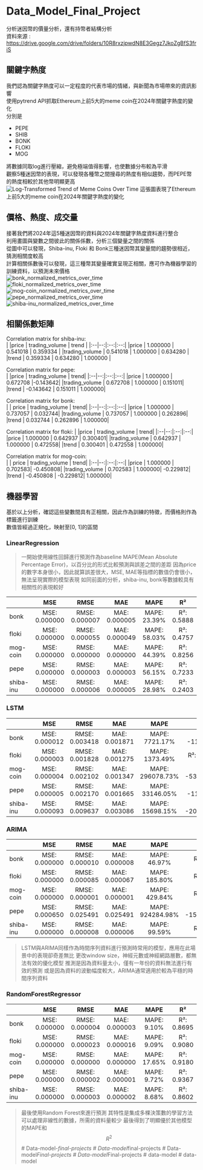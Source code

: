 # Data_Model_Final_Project
分析迷因幣的價量分析，還有持幣者結構分析  
資料來源 : https://drive.google.com/drive/folders/10R8rxzjpwdN8E3Gegz7JkoZgBfS3friS

## 關鍵字熱度
我們認為關鍵字熱度可以一定程度的代表市場的情緒，與新聞為市場帶來的資訊影響  
使用pytrend API抓取Ethereum上前5大的meme coin在2024年關鍵字熱度的變化    
分別是  
- PEPE
- SHIB
- BONK
- FLOKI
- MOG

將數據同取log進行壓縮，避免極端值得影響，也使數據分布較為平滑  
觀察5種迷因幣的表現，可以發現各種幣之間搜尋的熱度有相似趨勢，而PEPE幣的熱度相較於其他幣明顯更高  
![Log-Transformed Trend of Meme Coins Over Time](https://github.com/user-attachments/assets/1e3de221-d4a6-47fe-bc03-d8092b301c4d)
這張圖表現了Ethereum上前5大的meme coin在2024年關鍵字熱度的變化  

## 價格、熱度、成交量
接著我們將2024年這5種迷因幣的資料與2024年關鍵字熱度資料進行整合  
利用畫圖與變數之間彼此的關係係數，分析三個變量之間的關係  
從圖中可以發現，Shiba-inu, Floki 和 Bonk三種迷因幣其變量間的趨勢很相近，猜測相關度較高  
計算相關係數後可以發現，這三種幣其變量確實呈現正相關，應可作為機器學習的訓練資料，以預測未來價格  
![bonk_normalized_metrics_over_time](https://github.com/user-attachments/assets/d569e0be-55b8-4306-8901-107e11f84b96)
![floki_normalized_metrics_over_time](https://github.com/user-attachments/assets/23ab3c25-fbe6-4681-bc9f-0526602ae12a)
![mog-coin_normalized_metrics_over_time](https://github.com/user-attachments/assets/ae0e0a85-55ae-48a1-9669-359b652ba2ba)
![pepe_normalized_metrics_over_time](https://github.com/user-attachments/assets/9eff763b-7d49-480c-b561-4b432eb87003)
![shiba-inu_normalized_metrics_over_time](https://github.com/user-attachments/assets/ae6a310d-76c7-4ca0-b071-4c5518033d96)

## 相關係數矩陣
Correlation matrix for shiba-inu:  
|                   |price | trading_volume  |   trend |
|:--|--:|:--:|:--:|
|price     |      1.000000   |     0.541018 | 0.359334  |
|trading_volume | 0.541018     |   1.000000 | 0.634280  |
|trend     |      0.359334    |    0.634280 | 1.000000  |

Correlation matrix for pepe:  
|                   |price | trading_volume  |   trend|
|:--|--:|:--:|:--:|
|price       |    1.000000    |    0.672708 |-0.143642|
|trading_volume | 0.672708    |    1.000000 | 0.151011|
|trend      |    -0.143642    |    0.151011 | 1.000000|

Correlation matrix for bonk:  
|  | price | trading_volume  |   trend|
|:--|--:|:--:|:--:|
|price    |       1.000000  |      0.737057 | 0.032744|
|trading_volume | 0.737057    |    1.000000 | 0.262896|
|trend     |      0.032744    |    0.262896 | 1.000000|

Correlation matrix for floki:
| |price | trading_volume  |   trend|
|:--|--:|:--:|:--:|
|price     |      1.000000     |   0.642937 | 0.300401|
|trading_volume | 0.642937    |    1.000000 | 0.472558|
|trend     |      0.300401    |    0.472558 | 1.000000|

Correlation matrix for mog-coin:  
| | price | trading_volume | trend|
|:--|--:|:--:|:--:|
|price      |     1.000000     |   0.702583| -0.450808|
|trading_volume | 0.702583    |    1.000000| -0.229812|
|trend     |     -0.450808   |    -0.229812| 1.000000|

## 機器學習
基於以上分析，確認這些變數間具有正相關，因此作為訓練的特徵，而價格則作為標籤進行訓練  
數值皆經過正規化，映射至[0, 1]的區間  

### LinearRegression
>一開始使用線性回歸進行預測作為baseline
>MAPE(Mean Absolute Percentage Error)，以百分比的形式比較預測與誤差之間的差距
>因為price的數字本身很小，因此就算誤差很大，MSE, MAE等指標的數值仍會很小，無法呈現實際的模型表現
>如同前面的分析，shiba-inu, bonk等數據較具有相關性的表現較好

| | MSE| RMSE| MAE| MAPE| R²|
|:--|:--:|:--:|:--:|:--:|:--:|
|bonk | MSE: 0.000000| RMSE: 0.000007| MAE: 0.000005| MAPE: 23.39%| R²: 0.5888|
|floki | MSE: 0.000000| RMSE: 0.000055| MAE: 0.000049| MAPE: 58.03%| R²: 0.4757|
|mog-coin | MSE: 0.000000| RMSE: 0.000000| MAE: 0.000000| MAPE: 44.39%| R²: 0.8256|
|pepe | MSE: 0.000000| RMSE: 0.000003| MAE: 0.000003| MAPE: 56.15%| R²: 0.7233|
|shiba-inu | MSE: 0.000000| RMSE: 0.000006| MAE: 0.000005| MAPE: 28.98%| R²: 0.2403|

### LSTM
| | MSE| RMSE| MAE| MAPE| R²|
|:--|:--:|:--:|:--:|:--:|:--:|
|bonk | MSE: 0.000012| RMSE: 0.003418| MAE: 0.001871| MAPE: 7721.17%| R²: -113363.2700|
|floki | MSE: 0.000003| RMSE: 0.001828| MAE: 0.001275| MAPE: 1373.49%| R²: -569.1073|
|mog-coin | MSE: 0.000004| RMSE: 0.002102| MAE: 0.001347| MAPE: 296078.73%| R²: -5331541.6923|
|pepe | MSE: 0.000005| RMSE: 0.002170| MAE: 0.001665| MAPE: 33146.05%| R²: -111659.1706|
|shiba-inu | MSE: 0.000093| RMSE: 0.009637| MAE: 0.003086| MAPE: 15698.15%| R²: -2008314.4229|

### ARIMA
| | MSE| RMSE| MAE| MAPE| R²|
|:--|:--:|:--:|:--:|:--:|:--:|
|bonk | MSE: 0.000000| RMSE: 0.000010| MAE: 0.000008| MAPE: 46.97%| R²: -0.0135|
|floki | MSE: 0.000000| RMSE: 0.000085| MAE: 0.000067| MAPE: 185.80%| R²: -0.2249|
|mog-coin | MSE: 0.000000| RMSE: 0.000001| MAE: 0.000001| MAPE: 429.84%| R²: -0.0135|
|pepe | MSE: 0.000650| RMSE: 0.025491| MAE: 0.025491| MAPE: 924284.98%| R²: -15414892.7402|
|shiba-inu | MSE: 0.000000| RMSE: 0.000008| MAE: 0.000006| MAPE: 99.59%| R²: -0.3312|

>LSTM與ARIMA同樣作為時間序列資料進行預測時常用的模型，應用在此場景中的表現卻奇差無比
>更改window size，神經元數或神經網路層數，都無法有效的優化模型
>推測是因為資料量太小，僅有一年份的資料無法進行有效的預測
>或是因為資料的波動幅度較大，ARIMA通常適用於較為平穩的時間序列資料


### RandomForestRegressor
| | MSE| RMSE| MAE| MAPE| R²|
|:--|:--:|:--:|:--:|:--:|:--:|
|bonk | MSE: 0.000000| RMSE: 0.000004| MAE: 0.000003| MAPE: 9.10%| R²: 0.8695|
|floki | MSE: 0.000000| RMSE: 0.000023| MAE: 0.000016| MAPE: 9.09%| R²: 0.9080|
|mog-coin | MSE: 0.000000| RMSE: 0.000000| MAE: 0.000000| MAPE: 17.65%| R²: 0.9180|
|pepe | MSE: 0.000000| RMSE: 0.000002| MAE: 0.000001| MAPE: 9.72%| R²: 0.9367|
|shiba-inu | MSE: 0.000000| RMSE: 0.000003| MAE: 0.000002| MAPE: 8.68%| R²: 0.8602|

>最後使用Random Forest來進行預測
>其特性是集成多棵決策數的學習方法
>可以處理非線性的數據，所需的資料量較少
>最後得到了明顯優於其他模型的MAPE和 $$R^2$$
#   D a t a - m o d e l - _ f i n a l - p r o j e c t s  
 #   D a t a - m o d e l _ f i n a l - p r o j e c t s  
 #   D a t a - m o d e l _ F i n a l - p r o j e c t s  
 #   D a t a - m o d e l _ F i n a l - p r o j e c t s  
 #   d a t a - m o d e l  
 #   d a t a - m o d e l  
 
